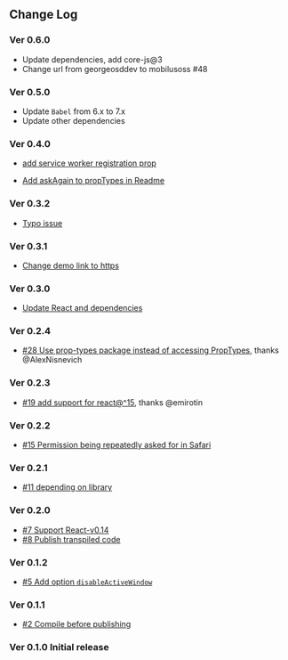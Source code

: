 ## Change Log

### Ver 0.6.0
* Update dependencies, add core-js@3
* Change url from georgeosddev to mobilusoss #48

### Ver 0.5.0

* Update `Babel` from 6.x to 7.x
* Update other dependencies

### Ver 0.4.0

* [add service worker registration prop](https://github.com/mobilusoss/react-web-notification/pull/41)

* [Add askAgain to propTypes in Readme](https://github.com/mobilusoss/react-web-notification/pull/42)

### Ver 0.3.2

* [Typo issue](https://github.com/mobilusoss/react-web-notification/issues/39)

### Ver 0.3.1

* [Change demo link to https](https://github.com/mobilusoss/react-web-notification/issues/33)

### Ver 0.3.0

* [Update React and dependencies](https://github.com/mobilusoss/react-web-notification/issues/31)

### Ver 0.2.4

* [#28 Use prop-types package instead of accessing PropTypes](https://github.com/mobilusoss/react-web-notification/issues/28), thanks @AlexNisnevich

### Ver 0.2.3

* [#19 add support for react@^15](https://github.com/mobilusoss/react-web-notification/issues/19), thanks @emirotin

### Ver 0.2.2

  * [#15 Permission being repeatedly asked for in Safari](https://github.com/mobilusoss/react-web-notification/issues/11)

### Ver 0.2.1

  * [#11 depending on library](https://github.com/mobilusoss/react-web-notification/issues/11)

### Ver 0.2.0
  * [#7 Support React-v0.14](https://github.com/mobilusoss/react-web-notification/issues/7)
  * [#8 Publish transpiled code](https://github.com/mobilusoss/react-web-notification/issues/8)

### Ver 0.1.2
  * [#5 Add option `disableActiveWindow`](https://github.com/mobilusoss/react-web-notification/issues/5)

### Ver 0.1.1
  * [#2 Compile before publishing](https://github.com/mobilusoss/react-web-notification/issues/2)

### Ver 0.1.0 Initial release
